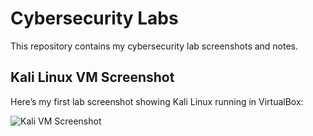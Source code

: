 # Cybersecurity Labs

This repository contains my cybersecurity lab screenshots and notes.

## Kali Linux VM Screenshot

Here’s my first lab screenshot showing Kali Linux running in VirtualBox:

![Kali VM Screenshot](Screenshots/kali_lab.PNG)

